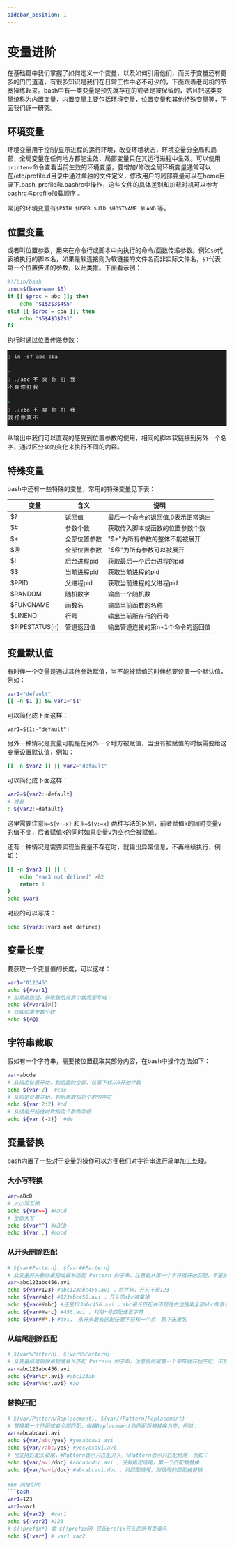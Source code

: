 ```yaml
---
sidebar_position: 1
---
```

# 变量进阶
在基础篇中我们掌握了如何定义一个变量，以及如何引用他们，而关于变量还有更多的门门道道，有很多知识是我们在日常工作中必不可少的，下面跟着老司机的节奏操练起来。bash中有一类变量是预先就存在的或者是被保留的，姑且把这类变量统称为内置变量，内置变量主要包括环境变量，位置变量和其他特殊变量等，下面我们逐一研究。

## 环境变量
环境变量用于控制/显示进程的运行环境，改变环境状态，环境变量分全局和局部，全局变量在任何地方都能生效，局部变量只在其运行进程中生效。可以使用`printenv`命令查看当前生效的环境变量，要增加/修改全局环境变量通常可以在/etc/profile.d目录中通过单独的文件定义，修改用户的局部变量可以在home目录下.bash_profile和.bashrc中操作，这些文件的具体差别和加载时机可以参考[bashrc与profile加载顺序](../03-shell-extras/bash-profile-order.md) 。

常见的环境变量有`$PATH $USER $UID $HOSTNAME $LANG` 等。


## 位置变量
或者叫位置参数，用来在命令行或脚本中向执行的命令/函数传递参数。例如`$0`代表被执行的脚本名，如果是软连接则为软链接的文件名而非实际文件名，`$1`代表第一个位置传递的参数，以此类推。下面看示例：
```bash
#!/bin/bash
proc=$(basename $0)
if [[ $proc = abc ]]; then
    echo "$1$2$3$4$5"
elif [[ $proc = cba ]]; then
    echo "$5$4$3$2$1"
fi
```
执行时通过位置传递参数：

![pos](./img/pos.png)

从输出中我们可以直观的感受到位置参数的使用，相同的脚本软链接到另外一个名字，通过区分`$0`的变化来执行不同的内容。

## 特殊变量
bash中还有一些特殊的变量，常用的特殊变量见下表：

| 变量 | 含义 | 说明 |
| --- | --- | --- |
| $? | 返回值 | 最后一个命令的返回值,0表示正常退出 |
| $# | 参数个数 | 获取传入脚本或函数的位置参数个数 |
| $* | 全部位置参数 | "$*"为所有参数的整体不能被展开 |
| $@ | 全部位置参数 | "$@"为所有参数可以被展开 |
| $! | 后台进程pid | 获取最后一个后台进程的pid |
| $$ | 当前进程pid | 获取当前进程的pid |
| $PPID | 父进程pid | 获取当前进程的父进程pid |
| $RANDOM | 随机数字 | 输出一个随机数 |
| $FUNCNAME | 函数名 | 输出当前函数的名称 |
| $LINENO | 行号 | 输出当前所在行的行号 |
| $PIPESTATUS[n] | 管道返回值 | 输出管道连接的第n+1个命令的返回值 |



## 变量默认值
有时候一个变量是通过其他参数赋值，当不能被赋值的时候想要设置一个默认值，例如：
```bash
var1="default"
[[ -n $1 ]] && var1="$1"
```
可以简化成下面这样：
```
var1=${1:-"default"}
```
另外一种情况是变量可能是在另外一个地方被赋值，当没有被赋值的时候需要给这变量设置默认值，例如：
```bash
[[ -n $var2 ]] || var2="default"
```
可以简化成下面这样：
```bash
var2=${var2:-default}
# 或者
: ${var2:=default}
```
这里需要注意`k=${v:-x}` 和 `k=${v:=x}` 两种写法的区别，前者赋值k的同时变量v的值不变，后者赋值k的同时如果变量v为空也会被赋值。

还有一种情况是需要实现当变量不存在时，就输出异常信息，不再继续执行，例如：
```bash
[[ -n $var3 ]] || {
	echo "var3 not defined" >&2
	return 1
}
echo $var3
```
对应的可以写成：
```bash
echo ${var3:?var3 not defined}
```

## 变量长度
要获取一个变量值的长度，可以这样：
```bash
var1="012345"
echo ${#var1}
# 如果是数组，获取数组元素个数需要写成：
echo ${#var1[@]}
# 获取位置参数个数
echo ${#@}
```

## 字符串截取
假如有一个字符串，需要按位置截取其部分内容，在bash中操作方法如下：
```bash
var=abcde
# 从指定位置开始，到后面的全部，位置下标从0开始计数
echo ${var:2}  #cde
# 从指定位置开始，到后面取指定个数的字符
echo ${var:2:2} #cd
# 从结尾开始往前取指定个数的字符
echo ${var:(-2)}  #de
```

## 变量替换
bash内置了一些对于变量的操作可以方便我们对字符串进行简单加工处理。

### 大小写转换
```bash
var=aBcD
# 大小写互换
echo ${var~~} #AbCd
# 全部大写
echo ${var^^} #ABCD
echo ${var,,} #abcd
```

### 从开头删除匹配
```bash
# ${var#Pattern}, ${var##Pattern}
# 从变量开头删除最短或最长匹配 Pattern 的子串，注意是从第一个字符就开始匹配，不是从左往右搜索，例如：
var=abc123abc456.avi
echo ${var#123} #abc123abc456.avi ，然并卵，开头不是123
echo ${var#abc} #123abc456.avi ，开头的abc被拿掉
echo ${var##abc} #还是123abc456.avi ，abc最长匹配并不是往右边搜索全部abc的意思
echo ${var##a*c} #456.avi ，利用*号匹配任意字符
echo ${var##*.} #avi， 从开头最长匹配任意字符和一个点，剩下拓展名
```
### 从结尾删除匹配
```bash
# ${var%Pattern}, ${var%%Pattern}
# 从变量结尾删除最短或最长匹配 Pattern 的子串，注意是结尾第一个字符就开始匹配，不是从右往左搜索，例如：
var=abc123abc456.avi
echo ${var%c*.avi} #abc123ab
echo ${var%%c*.avi} #ab
```

### 替换匹配
```bash
# ${var/Pattern/Replacement}, ${var//Pattern/Replacement}
# 替换第一个匹配或者全部匹配，省略Replacement则匹配将被替换为空，例如：
var=abcabcavi.avi
echo ${var/abc/yes} #yesabcavi.avi
echo ${var//abc/yes} #yesyesavi.avi
# 也支持匹配头和尾，#Pattern表示只匹配开头，%Pattern表示只匹配结尾，例如：
echo ${var/avi/doc} #abcabcdoc.avi ，没有指定结尾，第一个匹配被替换
echo ${var/%avi/doc} #abcabcavi.doc ，只匹配结尾，则结尾的匹配被替换

### 间接引用
```bash
var1=123
var2=var1
echo ${var2}  #var1
echo ${!var2} #123
# ${!prefix*} 或 ${!prefix@} 匹配prefix开头的所有变量名
echo ${!var*} # var1 var2

```
